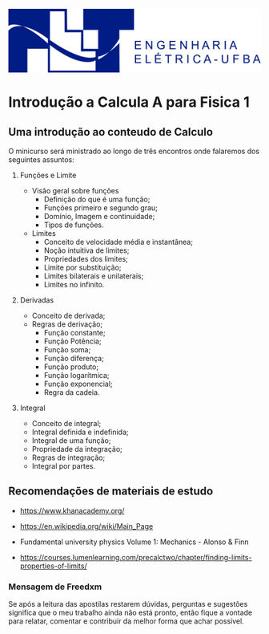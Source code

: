 <img src="img/Logo do PET Oficial horizontal.png"
     alt="PET ELETRICA UFBA"
     style="float: center; margin-right: 10px;" />

# Introdução a Calcula A para Fisica 1

## Uma introdução ao conteudo de Calculo

O minicurso será ministrado ao longo de três encontros onde falaremos dos seguintes assuntos:

1. Funções e Limite
    * Visão geral sobre funções
        * Definição do que é uma função;
        * Funções primeiro e segundo grau;
        * Domínio, Imagem e continuidade;
        * Tipos de funções.  
    * Limites
        * Conceito de velocidade média e instantânea;
        * Noção intuitiva de limites;
        * Propriedades dos limites;
        * Limite por substituição;
        * Limites bilaterais e unilaterais;
        * Limites no infinito.

1. Derivadas
    * Conceito de derivada;
    * Regras de derivação;
        * Função constante;
        * Função Potência;
        * Função soma;
        * Função diferença;
        * Função produto;
        * Função logarítmica;
        * Função exponencial;
        * Regra da cadeia.
1. Integral
    * Conceito de integral;
    * Integral definida e indefinida;
    * Integral de uma função;
    * Propriedade da integração;
    * Regras de integração;
    * Integral por partes.

## Recomendações de materiais de estudo

* <https://www.khanacademy.org/>

* <https://en.wikipedia.org/wiki/Main_Page>

* Fundamental university physics Volume 1: Mechanics - Alonso & Finn

* <https://courses.lumenlearning.com/precalctwo/chapter/finding-limits-properties-of-limits/>

### Mensagem de Freedxm

Se após a leitura das apostilas restarem dúvidas, perguntas e sugestões significa que o meu trabalho ainda não está pronto, então fique a vontade para relatar, comentar e contribuir da melhor forma que achar possível.

